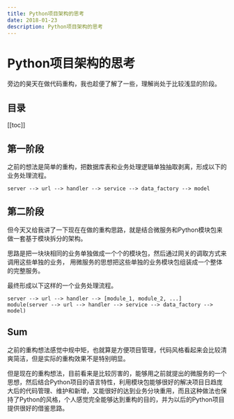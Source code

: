 ```yaml
---
title: Python项目架构的思考
date: 2018-01-23
description: Python项目架构的思考
---
```


# Python项目架构的思考

旁边的昊天在做代码重构，我也趁便了解了一些，理解尚处于比较浅显的阶段。

## 目录

[[toc]]

## 第一阶段

之前的想法是简单的重构，把数据库表和业务处理逻辑单独抽取剥离，形成以下的业务处理流程。

```
server --> url --> handler --> service --> data_factory --> model
```

## 第二阶段

但今天又给我讲了一下现在在做的重构思路，就是结合微服务和Python模块包来做一套基于模块拆分的架构。

思路是把一块块相同的业务单独做成一个个的模块包，然后通过网关的调取方式来调用这些单独的业务，
用微服务的思想把这些单独的业务模块包组装成一个整体的完整服务。

最终形成以下这样的一个业务处理流程。

```
server --> url --> handler --> [module_1, module_2, ...]
module(server --> url --> handler --> service --> data_factory --> model)
```

## Sum

之前的重构想法感觉中规中矩，也就算是方便项目管理，代码风格看起来会比较清爽简洁，但是实际的重构效果不是特别明显。

但是现在的重构想法，目前看来是比较厉害的，能够用之前就提出的微服务的一个思想，然后结合Python项目的语言特性，利用模块包能够很好的解决项目日趋庞大后的代码管理、维护和新增，又能很好的达到业务分块重用，而且这种做法也保持了Python的风格，个人感觉完全能够达到重构的目的，并为以后的Python项目提供很好的借鉴思路。
